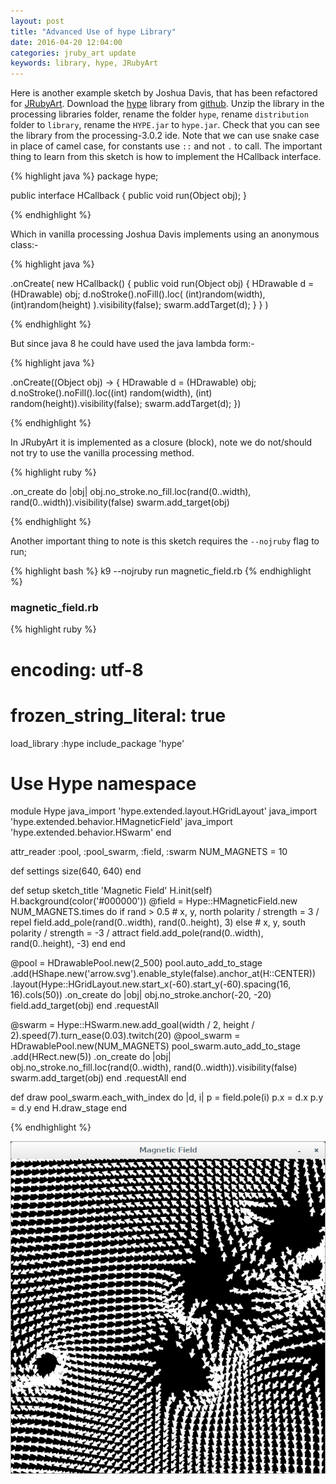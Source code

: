 ```yaml
---
layout: post
title: "Advanced Use of hype Library"
date: 2016-04-20 12:04:00
categories: jruby_art update
keywords: library, hype, JRubyArt
---
```


Here is another example sketch by Joshua Davis, that has been refactored for [JRubyArt][jruby_art]. Download the [hype][hype_library] library from [github][hype_library]. Unzip the library in the processing libraries folder, rename the folder `hype`, rename `distribution` folder to `library`, rename the `HYPE.jar` to `hype.jar`. Check that you can see the library from the processing-3.0.2 ide. Note that we can use snake case in place of camel case, for constants use `::` and not `.` to call. The important thing to learn from this sketch is how to implement the HCallback interface. 

{% highlight java %}
package hype;

public interface HCallback {
    public void run(Object obj);
}

{% endhighlight %}

Which in vanilla processing Joshua Davis implements using an anonymous class:-

{% highlight java %}

.onCreate(
    new HCallback() {
    public void run(Object obj) {
      HDrawable d = (HDrawable) obj;
      d.noStroke().noFill().loc( (int)random(width), (int)random(height) ).visibility(false);
      swarm.addTarget(d);
    }
  }
  )
  
{% endhighlight %}

But since java 8 he could have used the java lambda form:-

{% highlight java %}

.onCreate((Object obj) -> {
                    HDrawable d = (HDrawable) obj;
                    d.noStroke().noFill().loc((int) random(width), (int) random(height)).visibility(false);
                    swarm.addTarget(d);
                })
                
{% endhighlight %}

In JRubyArt it is implemented as a closure (block), note we do not/should not try to use the vanilla processing method.

{% highlight ruby %}

.on_create do |obj|
  obj.no_stroke.no_fill.loc(rand(0..width), rand(0..width)).visibility(false)
  swarm.add_target(obj)
  
{% endhighlight %}  

Another important thing to note is this sketch requires the `--nojruby` flag to run;

{% highlight bash %}
k9 --nojruby run magnetic_field.rb
{% endhighlight %}

### magnetic_field.rb ###

{% highlight ruby %}
# encoding: utf-8
# frozen_string_literal: true
load_library :hype
include_package 'hype'
# Use Hype namespace
module Hype
  java_import 'hype.extended.layout.HGridLayout'
  java_import 'hype.extended.behavior.HMagneticField'
  java_import 'hype.extended.behavior.HSwarm'
end

attr_reader :pool, :pool_swarm, :field, :swarm
NUM_MAGNETS = 10

def settings
  size(640, 640)
end

def setup
  sketch_title 'Magnetic Field'
  H.init(self)
  H.background(color('#000000'))
  @field = Hype::HMagneticField.new
  NUM_MAGNETS.times do
    if rand > 0.5
      # x, y, north polarity / strength =  3 / repel
      field.add_pole(rand(0..width), rand(0..height), 3)
    else
      # x, y, south polarity / strength = -3 / attract
      field.add_pole(rand(0..width), rand(0..height), -3)
    end
  end

  @pool = HDrawablePool.new(2_500)
  pool.auto_add_to_stage
      .add(HShape.new('arrow.svg').enable_style(false).anchor_at(H::CENTER))
      .layout(Hype::HGridLayout.new.start_x(-60).start_y(-60).spacing(16, 16).cols(50))
      .on_create do |obj|
        obj.no_stroke.anchor(-20, -20)
        field.add_target(obj)
      end
      .requestAll

  @swarm = Hype::HSwarm.new.add_goal(width / 2, height / 2).speed(7).turn_ease(0.03).twitch(20)
  @pool_swarm = HDrawablePool.new(NUM_MAGNETS)
  pool_swarm.auto_add_to_stage
            .add(HRect.new(5))
            .on_create do |obj|
              obj.no_stroke.no_fill.loc(rand(0..width), rand(0..width)).visibility(false)
              swarm.add_target(obj)
            end
            .requestAll
end

def draw
  pool_swarm.each_with_index do |d, i|
    p = field.pole(i)
    p.x = d.x
    p.y = d.y
  end
  H.draw_stage
end

{% endhighlight %}

<img src="/assets/magnetic.png" />

[jruby_art]:https://ruby-processing.github.io/index.html
[hype_library]:https://github.com/hype/HYPE_Processing
